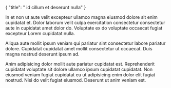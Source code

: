 {
  "title": " id cillum et deserunt nulla"
}

In et non ut aute velit excepteur ullamco magna eiusmod dolore sit enim cupidatat et. Dolor laborum velit culpa exercitation consectetur consectetur aute in cupidatat amet dolor do. Voluptate ex do voluptate occaecat fugiat excepteur Lorem cupidatat nulla.

Aliqua aute mollit ipsum veniam qui pariatur sint consectetur labore pariatur dolore. Cupidatat cupidatat amet mollit consectetur ut occaecat. Duis magna nostrud deserunt ipsum ad.

Anim adipisicing dolor mollit aute pariatur cupidatat est. Reprehenderit cupidatat voluptate sit dolore ullamco ipsum cupidatat cupidatat. Non eiusmod veniam fugiat cupidatat eu ut adipisicing enim dolor elit fugiat nostrud. Nisi do velit fugiat eiusmod. Deserunt ut anim veniam est.